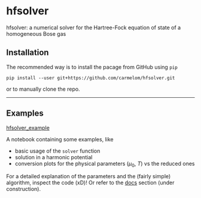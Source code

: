 # hfsolver
hfsolver: a numerical solver for the Hartree-Fock equation of state of a homogeneous Bose gas

## Installation
The recommended way is to install the pacage from GitHub using `pip`

    pip install --user git+https://github.com/carmelom/hfsolver.git

or to manually clone the repo.

---
## Examples
[hfsolver_example](http://nbviewer.ipython.org/github/carmelom/hfsolver/blob/master/examples/hfsolver_example.ipynb)

A notebook containing some examples, like
* basic usage of the `solver` function
* solution in a harmonic potential
* conversion plots for the physical parameters ($\mu_0$, $T$) vs the reduced ones

For a detailed explanation of the parameters and the (fairly simple) algorithm, inspect the code (xD)! Or refer to the [docs](http://nbviewer.ipython.org/github/carmelom/hfsolver/blob/master/doc) section (under construction).
